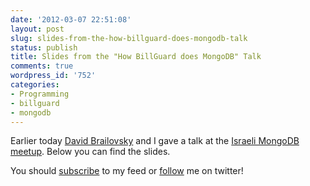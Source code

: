 ```yaml
---
date: '2012-03-07 22:51:08'
layout: post
slug: slides-from-the-how-billguard-does-mongodb-talk
status: publish
title: Slides from the "How BillGuard does MongoDB" Talk
comments: true
wordpress_id: '752'
categories:
- Programming
- billguard
- mongodb
---
```


Earlier today [David Brailovsky](http://twitter.com/davidbrai) and I gave a talk at the [Israeli MongoDB meetup](http://meetup.com/mongo-il/). Below you can find the slides.

<script src="http://speakerdeck.com/embed/4f57b39faaef0c001f001048.js"></script>


You should [subscribe](http://feeds.feedburner.com/TheCodeDump) to my feed or [follow](http://twitter.com/avivby) me on twitter!
